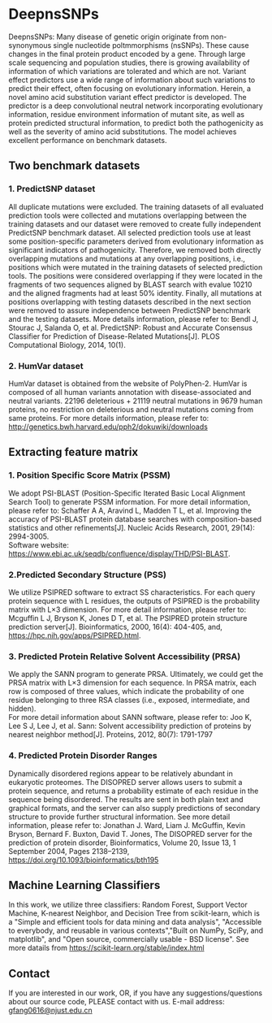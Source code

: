 # DeepnsSNPs

DeepnsSNPs:
Many disease of genetic origin originate from non-synonymous single nucleotide poltmmorphisms (nsSNPs). These cause changes in the final protein product encoded by a gene. Through large scale sequencing and population studies, there is growing availability of information of which variations are tolerated and which are not. Variant effect predictors use a wide range of information about such variations to predict their effect, often focusing on evolutionary information. Herein, a novel amino acid substitution variant effect predictor is developed. The predictor is a deep convolutional neutral network incorporating evolutionary information, residue environment information of mutant site, as well as protein predicted structural information, to predict both the pathogenicity as well as the severity of amino acid substitutions. The model achieves excellent performance on benchmark datasets. 


## Two benchmark datasets 
### 1. PredictSNP dataset 
All duplicate mutations were excluded. The training datasets of all evaluated prediction tools were collected and mutations overlapping between the training datasets and our dataset were removed to create fully independent PredictSNP benchmark dataset. All selected prediction tools use at least some position-specific parameters derived from evolutionary information as significant indicators of pathogenicity. Therefore, we removed both directly overlapping mutations and mutations at any overlapping positions, i.e., positions which were mutated in the training datasets of selected prediction tools. The positions were considered overlapping if they were located in the fragments of two sequences aligned by BLAST search with evalue 10210 and the aligned fragments had at least 50% identity. Finally, all mutations at positions overlapping with testing datasets described in the next section were removed to assure independence between PredictSNP benchmark and the testing datasets. More details information, please refer to: Bendl J, Stourac J, Salanda O, et al. PredictSNP: Robust and Accurate Consensus Classifier for Prediction of Disease-Related Mutations[J]. PLOS Computational Biology, 2014, 10(1). 

### 2. HumVar dataset
HumVar dataset is obtained from the website of PolyPhen-2. 
HumVar is composed of all human variants annotation with disease-associated and neutral variants.
22196 deleterious + 21119 neutral mutations in 9679 human proteins, no restriction on deleterious and neutral mutations coming from same proteins. For more details information, please refer to: http://genetics.bwh.harvard.edu/pph2/dokuwiki/downloads 


## Extracting feature matrix
### 1. Position Specific Score Matrix (PSSM)
We adopt PSI-BLAST (Position-Specific Iterated Basic Local Alignment Search Tool) to generate PSSM information. For more detail information, please refer to: 
Schaffer A A, Aravind L, Madden T L, et al. Improving the accuracy of PSI-BLAST protein database searches with composition-based statistics and other refinements[J]. Nucleic Acids Research, 2001, 29(14): 2994-3005.  
Software website: https://www.ebi.ac.uk/seqdb/confluence/display/THD/PSI-BLAST.

### 2.Predicted Secondary Structure (PSS)
We utilize PSIPRED software to extract SS characteristics. For each query protein sequence with L residues, the outputs of PSIPRED is the probability matrix with L×3 dimension. 
For more detail information, please refer to: 
Mcguffin L J, Bryson K, Jones D T, et al. The PSIPRED protein structure prediction server[J]. Bioinformatics, 2000, 16(4): 404-405, and, https://hpc.nih.gov/apps/PSIPRED.html.

### 3. Predicted Protein Relative Solvent Accessibility (PRSA) 
We apply the SANN program to generate PRSA. Ultimately, we could get the PRSA matrix with L×3 dimension for each sequence. In PRSA matrix, each row is composed of three values, which indicate the probability of one residue belonging to three RSA classes (i.e., exposed, intermediate, and hidden).  
For more detail information about SANN software, please refer to:
Joo K, Lee S J, Lee J, et al. Sann: Solvent accessibility prediction of proteins by nearest neighbor method[J]. Proteins, 2012, 80(7): 1791-1797

### 4. Predicted Protein Disorder Ranges
Dynamically disordered regions appear to be relatively abundant in eukaryotic proteomes. The DISOPRED server allows users to submit a protein sequence, and returns a probability estimate of each residue in the sequence being disordered. The results are sent in both plain text and graphical formats, and the server can also supply predictions of secondary structure to provide further structural information.
See more detail information, please refer to:
Jonathan J. Ward, Liam J. McGuffin, Kevin Bryson, Bernard F. Buxton, David T. Jones, The DISOPRED server for the prediction of protein disorder, Bioinformatics, Volume 20, Issue 13, 1 September 2004, Pages 2138–2139, https://doi.org/10.1093/bioinformatics/bth195


## Machine Learning Classifiers
In this work, we utilize three classifiers: Random Forest, Support Vector Machine, K-nearest Neighbor, and Decision Tree from scikit-learn, which is a "Simple and efficient tools for data mining and data analysis", "Accessible to everybody, and reusable in various contexts","Built on NumPy, SciPy, and matplotlib", and "Open source, commercially usable - BSD license". See more datails from https://scikit-learn.org/stable/index.html

## Contact 
If you are interested in our work, OR, if you have any suggestions/questions about our source code, PLEASE contact with us. 
E-mail address: gfang0616@njust.edu.cn


